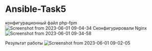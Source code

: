 # Ansible-Task5
конфигурационный файл php-fpm
![Screenshot from 2023-06-01 09-04-34](https://github.com/SaptArm/Ansible-Task5/assets/129938847/61f80e3b-8192-4647-aa11-332b23d12dd9)
Сконфигурировали Nginx
![Screenshot from 2023-06-01 09-34-58](https://github.com/SaptArm/Ansible-Task5/assets/129938847/02070c95-635d-439d-9fff-a1d2c2eca61c)

Результат работы
![Screenshot from 2023-06-01 09-02-05](https://github.com/SaptArm/Ansible-Task5/assets/129938847/189db557-65dd-420c-bb18-63a5b343081f)
